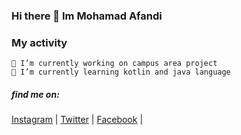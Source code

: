 ### Hi there 👋 Im Mohamad Afandi 
### My activity
    🔭 I’m currently working on campus area project
    🌱 I’m currently learning kotlin and java language
##### find me on:
[Instagram](https://www.instagram.com/afandi_msr) |
[Twitter](https://twitter.com/AfandiMsr) |
[Facebook](https://www.facebook.com/muhamad.afandi.315) |
<!--
**afandimsr/afandimsr** is a ✨ _special_ ✨ repository because its `README.md` (this file) appears on your GitHub profile.

Here are some ideas to get you started:

- 🔭 I’m currently working on ...
- 🌱 I’m currently learning ...
- 👯 I’m looking to collaborate on ...
- 🤔 I’m looking for help with ...
- 💬 Ask me about ...
- 📫 How to reach me: ...
- 😄 Pronouns: ...
- ⚡ Fun fact: ...
-->

